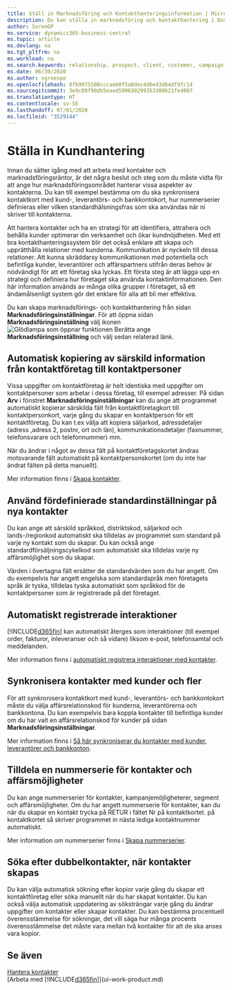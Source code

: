 ```yaml
---
title: Ställ in Marknadsföring och Kontakthanteringsinformation | Microsoft Docs
description: Du kan ställa in marknadsföring och kontakthantering i Business Central för att optimera relationer med potentiella kunder eller kunder och förbättra kampanjer och erbjudanden.
author: SorenGP
ms.service: dynamics365-business-central
ms.topic: article
ms.devlang: na
ms.tgt_pltfrm: na
ms.workload: na
ms.search.keywords: relationship, prospect, client, customer, campaign, promo
ms.date: 06/30/2020
ms.author: sgroespe
ms.openlocfilehash: 8fb9975508cccaeb0f5a0dec4d6e43db4df9fc14
ms.sourcegitcommit: 3e9c89f90db5eaed599630299353300621fe4007
ms.translationtype: HT
ms.contentlocale: sv-SE
ms.lasthandoff: 07/01/2020
ms.locfileid: "3529144"
---
```

# <a name="setting-up-relationship-management"></a>Ställa in Kundhantering

Innan du sätter igång med att arbeta med kontakter och marknadsföringsräntor, är det några beslut och steg som du måste vidta för att ange hur marknadsföringsområdet hanterar vissa aspekter av kontakterna. Du kan till exempel bestämma om du ska synkronisera kontaktkort med kund-, leverantörs- och bankkontokort, hur nummerserier definieras eller vilken standardhälsningsfras som ska användas när ni skriver till kontakterna.

Att hantera kontakter och ha en strategi för att identifiera, attrahera och behålla kunder optimerar din verksamhet och ökar kundnöjdheten. Med ett bra kontakthanteringssystem blir det också enklare att skapa och upprätthålla relationer med kunderna. Kommunikation är nyckeln till dessa relationer. Att kunna skräddarsy kommunikationen med potentiella och befintliga kunder, leverantörer och affärspartners utifrån deras behov är nödvändigt för att ett företag ska lyckas. Ett första steg är att lägga upp en strategi och definiera hur företaget ska använda kontaktinformationen. Den här information används av många olika grupper i företaget, så ett ändamålsenligt system gör det enklare för alla att bli mer effektiva.

Du kan skapa marknadsförings- och kontakthantering från sidan **Marknadsföringsinställningar**. För att öppna sidan **Marknadsföringsinställning** välj ikonen ![Glödlampa som öppnar funktionen Berätta](media/ui-search/search_small.png "Berätta vad du vill göra") ange **Marknadsföringsinställning** och välj sedan relaterad länk.

## <a name="automatically-copying-specific-information-from-contact-companies-to-contact-persons"></a>Automatisk kopiering av särskild information från kontaktföretag till kontaktpersoner
Vissa uppgifter om kontaktföretag är helt identiska med uppgifter om kontaktpersoner som arbetar i dessa företag, till exempel adresser. På sidan **Arv** i fönstret **Marknadsföringsinställningar** kan du ange att programmet automatiskt kopierar särskilda fält från kontaktföretagkort till kontaktpersonkort, varje gång du skapar en kontaktperson för ett kontaktföretag. Du kan t.ex välja att kopiera säljarkod, adressdetaljer (adress ,adress 2, postnr, ort och län), kommunikationsdetaljer (faxnummer, telefonsvarare och telefonnummer) mm.

När du ändrar i något av dessa fält på kontaktföretagskortet ändras motsvarande fält automatiskt på kontaktpersonskortet (om du inte har ändrat fälten på detta manuellt).

Mer information finns i [Skapa kontakter](marketing-create-contact-companies.md).

## <a name="using-predefined-defaults-on-new-contacts"></a>Använd fördefinierade standardinställningar på nya kontakter
Du kan ange att särskild språkkod, distriktskod, säljarkod och lands-/regionkod automatiskt ska tilldelas av programmet som standard på varje ny kontakt som du skapar. Du kan också ange standardförsäljningscykelkod som automatiskt ska tilldelas varje ny affärsmöjlighet som du skapar.

Värden i övertagna fält ersätter de standardvärden som du har angett. Om du exempelvis har angett engelska som standardspråk men företagets språk är tyska, tilldelas tyska automatiskt som språkkod för de kontaktpersoner som är registrerade på det företaget.

<!--You can also setup a default salutation that application automatically assigns to your contacts. You can use these salutations in your interaction template attachments (for example, Microsoft Word documents). When setting up a default salutation, you can enter a salutation text and a salutation format. For example, if the salutation text is Dear, and the salutation format is Salutation Text + Title + Name, application will automatically enter Dear Mr. John Smith as a salutation for a contact called John Smith.-->

## <a name="automatically-recording-interactions"></a>Automatiskt registrerade interaktioner
[!INCLUDE[d365fin](includes/d365fin_md.md)] kan automatiskt återges som interaktioner (till exempel order, fakturor, inleveranser och så vidare) liksom e-post, telefonsamtal och meddelanden.

Mer information finns i [automatiskt registrera interaktioner med kontakter](marketing-auto-record-interactions.md).

## <a name="synchronizing-contacts-with-customers-and-more"></a>Synkronisera kontakter med kunder och fler
För att synkronisera kontaktkort med kund-, leverantörs- och bankkontokort måste du välja affärsrelationskod för kunderna, leverantörerna och bankkontona. Du kan exempelvis bara koppla kontakter till befintliga kunder om du har valt en affärsrelationskod för kunder på sidan **Marknadsföringsinställningar**.

Mer information finns i [Så här synkroniserar du kontakter med kunder, leverantörer och bankkonton](marketing-create-contact-companies.md#synchronizing-contacts-with-customers-vendors-and-bank-accounts).  

## <a name="assigning-a-number-series-to-contacts-and-opportunities"></a>Tilldela en nummerserie för kontakter och affärsmöjligheter
Du kan ange nummerserier för kontakter, kampanjemöjligheterer, segment och affärsmöjligheter. Om du har angett nummerserie för kontakter, kan du när du skapar en kontakt trycka på  RETUR i fältet Nr på kontaktkortet. på kontaktkortet så skriver programmet in nästa lediga kontaktnummer automatiskt.

Mer information om nummerserier finns i [Skapa nummerserier](ui-create-number-series.md).

## <a name="searching-for-duplicate-contacts-when-contacts-are-created"></a>Söka efter dubbelkontakter, när kontakter skapas
Du kan välja automatisk sökning efter kopior varje gång du skapar ett kontaktföretag eller söka manuellt när du har skapat kontakter. Du kan också välja automatisk uppdatering av söksträngar varje gång du ändrar uppgifter om kontakter eller skapar kontakter. Du kan bestämma procentuell överensstämmelse för sökningar, det vill säga hur många procents överensstämmelse det måste vara mellan två kontakter för att de ska anses vara kopior.

## <a name="see-also"></a>Se även
[Hantera kontakter](marketing-contacts.md)  
[Arbeta med [!INCLUDE[d365fin](includes/d365fin_md.md)]](ui-work-product.md)  
